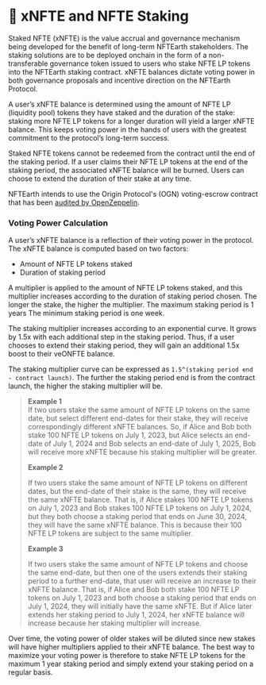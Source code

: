 # 🚦 xNFTE and NFTE Staking

Staked NFTE (xNFTE) is the value accrual and governance mechanism being developed for the benefit of long-term NFTEarth stakeholders. The staking solutions are to be deployed onchain in the form of a non-transferable governance token issued to users who stake NFTE LP tokens into the NFTEarth staking contract. xNFTE balances dictate voting power in both governance proposals and incentive direction on the NFTEarth Protocol.

A user’s xNFTE balance is determined using the amount of NFTE LP (liquidity pool) tokens they have staked and the duration of the stake: staking more NFTE LP tokens for a longer duration will yield a larger xNFTE balance. This keeps voting power in the hands of users with the greatest commitment to the protocol’s long-term success.

Staked NFTE tokens cannot be redeemed from the contract until the end of the staking period. If a user claims their NFTE LP tokens at the end of the staking period, the associated xNFTE balance will be burned. Users can choose to extend the duration of their stake at any time.

NFTEarth intends to use the Origin Protocol's (OGN) voting-escrow contract that has been [audited by OpenZeppelin](https://github.com/OriginProtocol/security/blob/master/audits/OpenZeppelin%20-%20Origin%20Dollar%20Governance%20-%20June%202022.pdf).

### Voting Power Calculation

A user’s xNFTE balance is a reflection of their voting power in the protocol. The xNFTE balance is computed based on two factors:

* Amount of NFTE LP tokens staked
* Duration of staking period

A multiplier is applied to the amount of NFTE LP tokens staked, and this multiplier increases according to the duration of staking period chosen. The longer the stake, the higher the multiplier. The maximum staking period is 1 years The minimum staking period is one week.

The staking multiplier increases according to an exponential curve. It grows by 1.5x with each additional step in the staking period. Thus, if a user chooses to extend their staking period, they will gain an additional 1.5x boost to their veONFTE balance.

The staking multiplier curve can be expressed as `1.5^(staking period end - contract launch)`. The further the staking period end is from the contract launch, the higher the staking multiplier will be.

> **Example 1**\
> If two users stake the same amount of NFTE LP tokens on the same date, but select different end-dates for their stake, they will receive correspondingly different xNFTE balances. So, if Alice and Bob both stake 100 NFTE LP tokens on July 1, 2023, but Alice selects an end-date of July 1, 2024 and Bob selects an end-date of July 1, 2025, Bob will receive more xNFTE because his staking multiplier will be greater.
>
> **Example 2**
>
> If two users stake the same amount of NFTE LP tokens on different dates, but the end-date of their stake is the same, they will receive the same xNFTE balance. That is, if Alice stakes 100 NFTE LP tokens on July 1, 2023 and Bob stakes 100 NFTE LP tokens on July 1, 2024, but they both choose a staking period that ends on June 30, 2024, they will have the same xNFTE balance. This is because their 100 NFTE LP tokens are subject to the same multiplier.
>
> **Example 3**
>
> If two users stake the same amount of NFTE LP tokens and choose the same end-date, but then one of the users extends their staking period to a further end-date, that user will receive an increase to their xNFTE balance. That is, if Alice and Bob both stake 100 NFTE LP tokens on July 1, 2023 and both choose a staking period that ends on July 1, 2024, they will initially have the same xNFTE. But if Alice later extends her staking period to July 1, 2024, her xNFTE balance will increase because her staking multiplier will increase.

Over time, the voting power of older stakes will be diluted since new stakes will have higher multipliers applied to their xNFTE balance. The best way to maximize your voting power is therefore to stake NFTE LP tokens for the maximum 1 year staking period and simply extend your staking period on a regular basis.
